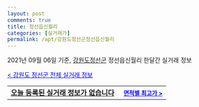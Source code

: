 ```yaml
---
layout: post
comments: true
title: 정선읍신월리
categories: [실거래가]
permalink: /apt/강원도정선군정선읍신월리
---
```


2021년 09월 06일 기준, <a href="/apt/강원도정선군">강원도정선군</a> 정선읍신월리 한달간 실거래 정보

<a style="color: blue;" href="/apt/강원도정선군">< 강원도 정선군 전체 실거래 정보</a>
<!---- start ---->
<table>
  <tr>
    <td colspan="4" style="font-weight: bold;"><a href="/apt/강원도정선군정선읍신월리{name_without_space}">오늘 등록된 실거래 정보가 없습니다</a> &nbsp;&nbsp;&nbsp; <a style="color: blue; font-size: smaller;" href="/apt/강원도정선군정선읍신월리{name_without_space}">면적별 최고가 ></a></td>
  </tr>
    
</table>
<!---- end ---->
    